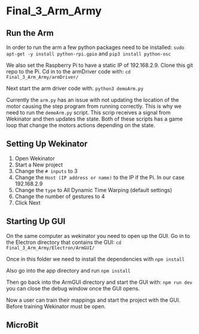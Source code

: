 # Final_3_Arm_Army

## Run the Arm 
 In order to run the arm a few python packages need to be installed:
 ```sudo apt-get -y install python-rpi.gpio``` and
 ```pip3 install python-osc```
 
 We also set the Raspberry Pi to have a static IP of 192.168.2.9. Clone this git repo to the Pi. Cd in to the armDriver code with:
 ```cd Final_3_Arm_Army/armDriver/```
 
 Next start the arm driver code with.
 ```python3 demoArm.py```
 
 Currently the ```arm.py``` has an issue with not updating the location of the motor causing the step program from running correctly. This is why we need to run the ```demoArm.py``` script. This scrip receives a signal from Wekinator and then updates the state. Both of these scripts has a game loop that change the motors actions depending on the state.
 
 ## Setting Up Wekinator
 1. Open Wekinator 
 2. Start a New project
 3. Change the ```# inputs``` to 3
 4. Change the ```Host (IP address or name)``` to the IP if the Pi. In our case 192.168.2.9
 5. Change the ```type``` to All Dynamic Time Warping (default settings)
 6. Change the number of gestures to 4
 7. Click Next
 
 
 ## Starting Up GUI
 On the same computer as wekinator you need to open up the GUI. Go in to the Electron directory that contains the GUI: ```cd Final_3_Arm_Army/Electron/ArmGUI/``` 
 
 Once in this folder we need to install the dependencies with ```npm install```
 
 Also go into the app directory and run ```npm install```
 
 Then go back into the ArmGUI directory and start the GUI with: ```npm run dev``` you can close the debug window once the GUI opens.
 
 Now a user can train their mappings and start the project with the GUI. Before training Wekinator must be open. 
 
 
 ## MicroBit
 
